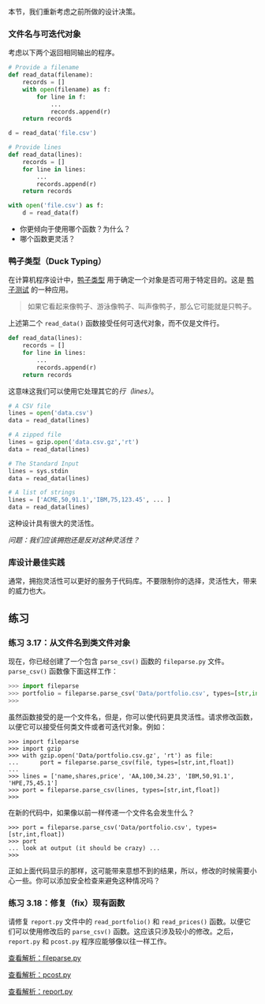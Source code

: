 


本节，我们重新考虑之前所做的设计决策。

### 文件名与可迭代对象

考虑以下两个返回相同输出的程序。

```python
# Provide a filename
def read_data(filename):
    records = []
    with open(filename) as f:
        for line in f:
            ...
            records.append(r)
    return records

d = read_data('file.csv')
```

```python
# Provide lines
def read_data(lines):
    records = []
    for line in lines:
        ...
        records.append(r)
    return records

with open('file.csv') as f:
    d = read_data(f)
```

* 你更倾向于使用哪个函数？为什么？
* 哪个函数更灵活？

### 鸭子类型（Duck Typing）

在计算机程序设计中，[鸭子类型](https://en.wikipedia.org/wiki/Duck_typing) 用于确定一个对象是否可用于特定目的。这是 [鸭子测试](https://en.wikipedia.org/wiki/Duck_test) 的一种应用。

> 如果它看起来像鸭子、游泳像鸭子、叫声像鸭子，那么它可能就是只鸭子。

上述第二个 `read_data()`  函数接受任何可迭代对象，而不仅是文件行。

```python
def read_data(lines):
    records = []
    for line in lines:
        ...
        records.append(r)
    return records
```

这意味这我们可以使用它处理其它的*行（lines）*。

```python
# A CSV file
lines = open('data.csv')
data = read_data(lines)

# A zipped file
lines = gzip.open('data.csv.gz','rt')
data = read_data(lines)

# The Standard Input
lines = sys.stdin
data = read_data(lines)

# A list of strings
lines = ['ACME,50,91.1','IBM,75,123.45', ... ]
data = read_data(lines)
```

这种设计具有很大的灵活性。

*问题：我们应该拥抱还是反对这种灵活性？*

### 库设计最佳实践

通常，拥抱灵活性可以更好的服务于代码库。不要限制你的选择，灵活性大，带来的威力也大。

## 练习

### 练习 3.17：从文件名到类文件对象

现在，你已经创建了一个包含 `parse_csv()` 函数的 `fileparse.py` 文件。`parse_csv()` 函数像下面这样工作：

```python
>>> import fileparse
>>> portfolio = fileparse.parse_csv('Data/portfolio.csv', types=[str,int,float])
>>>
```

虽然函数接受的是一个文件名，但是，你可以使代码更具灵活性。请求修改函数，以便它可以接受任何类文件或者可迭代对象。例如：

```
>>> import fileparse
>>> import gzip
>>> with gzip.open('Data/portfolio.csv.gz', 'rt') as file:
...      port = fileparse.parse_csv(file, types=[str,int,float])
...
>>> lines = ['name,shares,price', 'AA,100,34.23', 'IBM,50,91.1', 'HPE,75,45.1']
>>> port = fileparse.parse_csv(lines, types=[str,int,float])
>>>
```

在新的代码中，如果像以前一样传递一个文件名会发生什么？

```
>>> port = fileparse.parse_csv('Data/portfolio.csv', types=[str,int,float])
>>> port
... look at output (it should be crazy) ...
>>>
```

正如上面代码显示的那样，这可能带来意想不到的结果，所以，修改的时候需要小心一些。你可以添加安全检查来避免这种情况吗？

### 练习 3.18：修复（fix）现有函数

请修复 `report.py` 文件中的  `read_portfolio()` 和 `read_prices()` 函数。以便它们可以使用修改后的 `parse_csv()` 函数。这应该只涉及较小的修改。之后，`report.py` 和 `pcost.py` 程序应能够像以往一样工作。


[查看解析：fileparse.py](../../ef20_solutions/3_18/fileparse.py)

[查看解析：pcost.py](../../ef20_solutions/3_18/pcost.py)

[查看解析：report.py](../../ef20_solutions/3_18/report.py)